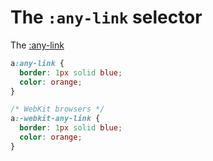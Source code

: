 # The `:any-link` selector

The [:any-link](https://developer.mozilla.org/en-US/docs/Web/CSS/:any-link)

```css
a:any-link {
  border: 1px solid blue;
  color: orange;
}

/* WebKit browsers */
a:-webkit-any-link {
  border: 1px solid blue;
  color: orange;
}
```
